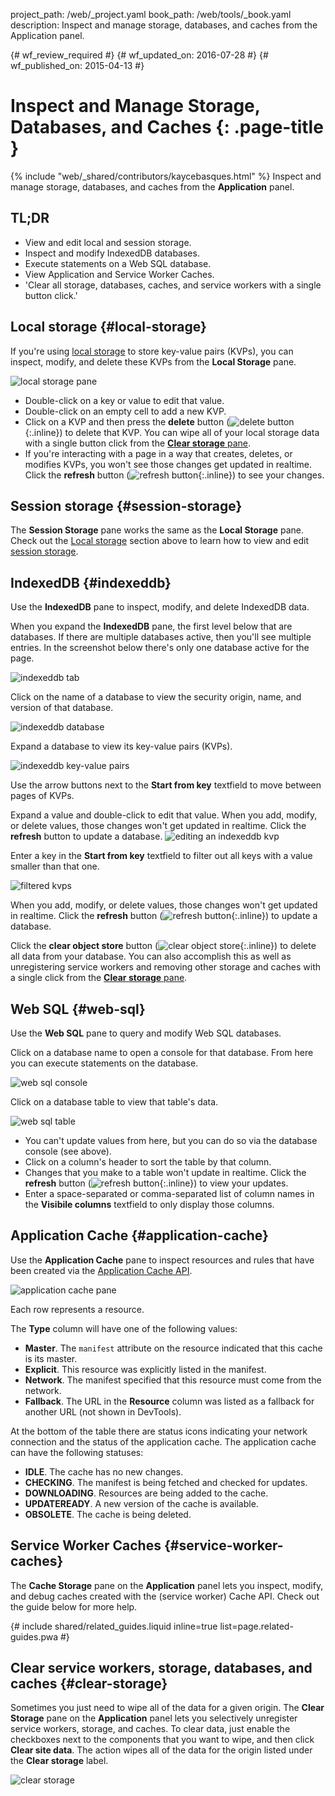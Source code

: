 project_path: /web/_project.yaml
book_path: /web/tools/_book.yaml
description: Inspect and manage storage, databases, and caches from the Application panel.

{# wf_review_required #}
{# wf_updated_on: 2016-07-28 #}
{# wf_published_on: 2015-04-13 #}

# Inspect and Manage Storage, Databases, and Caches {: .page-title }

{% include "web/_shared/contributors/kaycebasques.html" %}
Inspect and manage storage, databases, and caches from the
<strong>Application</strong> panel.


## TL;DR
- View and edit local and session storage.
- Inspect and modify IndexedDB databases.
- Execute statements on a Web SQL database.
- View Application and Service Worker Caches.
- 'Clear all storage, databases, caches, and service workers with a single button click.'


## Local storage {#local-storage}

If you're using [local storage][ls] to store key-value pairs (KVPs), you can
inspect, modify, and delete these KVPs from the **Local Storage** pane.

![local storage pane][ls-pane]

* Double-click on a key or value to edit that value.
* Double-click on an empty cell to add a new KVP.
* Click on a KVP and then press the **delete** button
  (![delete button][delete]{:.inline}) to delete that KVP. You can
  wipe all of your local storage data with a single button click from the
  [**Clear storage** pane](#clear-storage).
* If you're interacting with a page in a way that creates, deletes, or modifies
  KVPs, you won't see those changes get updated in realtime. Click the
  **refresh** button (![refresh button][refresh]{:.inline}) to see your changes.

[ls]: https://developer.mozilla.org/en-US/docs/Web/API/Window/localStorage
[ls-pane]: /web/tools/chrome-devtools/manage-data/imgs/local-storage.png
[refresh]: /web/tools/chrome-devtools/manage-data/imgs/refresh.png
[delete]: /web/tools/chrome-devtools/manage-data/imgs/delete.png

## Session storage {#session-storage}

The **Session Storage** pane works the same as the **Local Storage**
pane. Check out the [Local storage](#local-storage) section above to learn how
to view and edit [session storage][ss].

[ss]: https://developer.mozilla.org/en-US/docs/Web/API/Window/sessionStorage

## IndexedDB {#indexeddb}

Use the **IndexedDB** pane to inspect, modify, and delete IndexedDB data.

When you expand the **IndexedDB** pane, the first level below that are
databases. If there are multiple databases active, then you'll see multiple
entries. In the screenshot below there's only one database active for the page.

![indexeddb tab][idb-tab]

Click on the name of a database to view the security origin, name, and version
of that database.

![indexeddb database][idb-db]

Expand a database to view its key-value pairs (KVPs).

![indexeddb key-value pairs][idb-kvps]

Use the arrow buttons next to the **Start from key** textfield to move between
pages of KVPs.

Expand a value and double-click to edit that value.
When you add, modify, or delete values, those changes won't get updated in
realtime. Click the **refresh** button to update a database.
![editing an indexeddb kvp][idb-edit]

Enter a key in the **Start from key** textfield to filter out all keys with
a value smaller than that one.

![filtered kvps][idb-filter]

When you add, modify, or delete values, those changes won't get updated in
realtime. Click the **refresh** button (![refresh button][refresh]{:.inline})
to update a database.

Click the **clear object store** button (![clear object store][cos]{:.inline})
to delete all data from your database. You can also accomplish this as well
as unregistering service workers and removing other storage and caches with
a single click from the [**Clear storage** pane](#clear-storage).

[idb-tab]: /web/tools/chrome-devtools/manage-data/imgs/idb-tab.png
[idb-db]: /web/tools/chrome-devtools/manage-data/imgs/idb-db.png
[idb-kvps]: /web/tools/chrome-devtools/manage-data/imgs/idb-kvps.png
[idb-edit]: /web/tools/chrome-devtools/manage-data/imgs/idb-edit.png
[idb-filter]: /web/tools/chrome-devtools/manage-data/imgs/idb-filter.png
[cos]: /web/tools/chrome-devtools/manage-data/imgs/clear-object-store.png

## Web SQL {#web-sql}

Use the **Web SQL** pane to query and modify Web SQL databases.

Click on a database name to open a console for that database. From here you
can execute statements on the database.

![web sql console][wsc]

Click on a database table to view that table's data.

![web sql table][wst]

* You can't update values from here, but you can do so via the database
  console (see above).
* Click on a column's header to sort the table by that column.
* Changes that you make to a table won't update in realtime. Click the
  **refresh** button (![refresh button][refresh]{:.inline}) to view your
  updates.
* Enter a space-separated or comma-separated list of column names in the
  **Visibile columns** textfield to only display those columns.

[wsc]: /web/tools/chrome-devtools/manage-data/imgs/web-sql-console.png
[wst]: /web/tools/chrome-devtools/manage-data/imgs/web-sql-table.png

## Application Cache {#application-cache}

Use the **Application Cache** pane to inspect resources and rules that have
been created via the [Application Cache API][appcache-api].

![application cache pane][appcache]

Each row represents a resource.

The **Type** column will have one of the following values:

* **Master**. The `manifest` attribute on the resource indicated that this
  cache is its master.
* **Explicit**. This resource was explicitly listed in the manifest.
* **Network**. The manifest specified that this resource must come from the
  network.
* **Fallback**. The URL in the **Resource** column was listed as a fallback
  for another URL (not shown in DevTools).

At the bottom of the table there are status icons indicating your network
connection and the status of the application cache. The application cache
can have the following statuses:

* **IDLE**. The cache has no new changes.
* **CHECKING**. The manifest is being fetched and checked for updates.
* **DOWNLOADING**. Resources are being added to the cache.
* **UPDATEREADY**. A new version of the cache is available.
* **OBSOLETE**. The cache is being deleted.

[appcache-api]: https://developer.mozilla.org/en-US/docs/Web/HTML/Using_the_application_cache
[appcache]: /web/tools/chrome-devtools/manage-data/imgs/appcache.png

## Service Worker Caches {#service-worker-caches}

The **Cache Storage** pane on the **Application** panel lets you inspect,
modify, and debug caches created with the (service worker) Cache API. Check
out the guide below for more help.

{# include shared/related_guides.liquid inline=true list=page.related-guides.pwa #}

## Clear service workers, storage, databases, and caches {#clear-storage}

Sometimes you just need to wipe all of the data for a given origin. The **Clear
Storage** pane on the **Application** panel lets you selectively unregister
service workers, storage, and caches. To clear data, just enable the checkboxes
next to the components that you want to wipe, and then click **Clear site
data**. The action wipes all of the data for the origin listed under the
**Clear storage** label.

![clear storage][clear]

[clear]: /web/tools/chrome-devtools/manage-data/imgs/clear-storage.png
